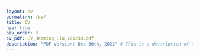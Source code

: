 ```yaml
---
layout: cv
permalink: /cv/
title: CV
nav: true
nav_order: 3
cv_pdf: CV_Haoming_Liu_221230.pdf
description: "PDF Version: Dec 30th, 2022" # This is a description of the page. You can modify it in 'pages/_cv.md'. You can also change or remove the top pdf download button.
---
```

